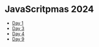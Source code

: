 # JavaScritpmas 2024

- [Day 1](./day-01/README.md)
- [Day 3](./day-03/README.md)
- [Day 4](./day-04/README.md)
- [Day 9](./day-09/README.md)
